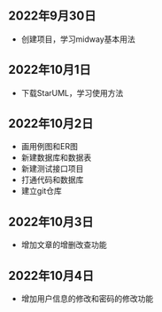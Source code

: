 ## 2022年9月30日
* 创建项目，学习midway基本用法
## 2022年10月1日
* 下载StarUML，学习使用方法
## 2022年10月2日
* 画用例图和ER图
* 新建数据库和数据表
* 新建测试接口项目
* 打通代码和数据库
* 建立git仓库
## 2022年10月3日
* 增加文章的增删改查功能
## 2022年10月4日
* 增加用户信息的修改和密码的修改功能
